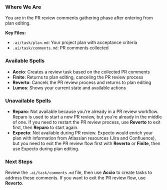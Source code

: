 ### Where We Are

You are in the PR review comments gathering phase after entering from plan editing.

**Key Files:**

- `.ai/task/plan.md`: Your project plan with acceptance criteria
- `.ai/task/comments.md`: PR comments collected

### Available Spells

- **Accio**: Creates a review task based on the collected PR comments
- **Finite**: Returns to plan editing, canceling the PR review process
- **Reverto**: Cancels the PR review process and returns to plan editing
- **Lumos**: Shows your current state and available actions

### Unavailable Spells

- **Reparo**: Not available because you're already in a PR review workflow. Reparo is used to start a new PR review, but you're already in the middle of one. If you need to restart the PR review process, use **Reverto** to exit first, then **Reparo** to start again.
- **Expecto**: Not available during PR review. Expecto would enrich your plan with information from Atlassian resources (Jira and Confluence), but you need to exit the PR review flow first with **Reverto** or **Finite**, then use Expecto during plan editing.

### Next Steps

Review the `.ai/task/comments.md` file, then use **Accio** to create tasks to address these comments. If you want to exit the PR review flow, use **Reverto**.
